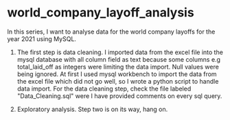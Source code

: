 # world_company_layoff_analysis
In this series, I want to analyse data for the world company layoffs for the year 2021 using MySQL.

1. The first step is data cleaning. 
   I imported data from the excel file into the mysql database with all column field as text  because some columns e.g total_laid_off as integers were limiting the    data import. Null values were being ignored. At first I used mysql workbench to import the data from the excel file which did not go well, so I wrote a python 
   script to handle data import.
   For the data cleaning step, check the file labeled "Data_Cleaning.sql" were I have provided comments on every sql query.

2. Exploratory analysis.
   Step two is on its way, hang on.
   
